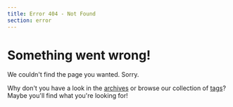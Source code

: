 ```yaml
---
title: Error 404 - Not Found
section: error
---
```


# Something went wrong!

We couldn't find the page you wanted. Sorry.

Why don't you have a look in the [archives][1] or browse our collection of
[tags][2]? Maybe you'll find what you're looking for!

[1]: /archives/
[2]: /tags/
